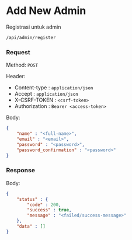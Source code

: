 # Add New Admin

Registrasi untuk admin

```
/api/admin/register
```

### Request

Method: ``POST``

Header:
- Content-type : ``application/json``
- Accept : ``application/json``
- X-CSRF-TOKEN : ``<csrf-token>``
- Authorization : ``Bearer <access-token>`` 

Body: 
```json
{
	"name" : "<full-name>",
	"email" : "<email>",
	"password" : "<password>",
	"password_confirmation" : "<password>"
}
```

### Response

Body: 
```json
{
	"status" : {
		"code" : 200,
		"success" : true,
		"message" : "<failed/success-message>"
	},
	"data" : []
}
```

